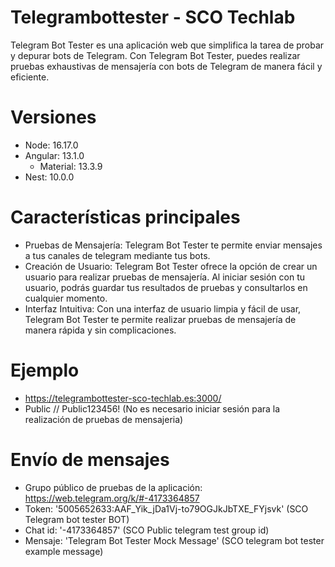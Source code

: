 # Telegrambottester  -  SCO Techlab

Telegram Bot Tester es una aplicación web que simplifica la tarea de probar y depurar bots de Telegram. 
Con Telegram Bot Tester, puedes realizar pruebas exhaustivas de mensajería con bots de Telegram de manera fácil y eficiente.

# Versiones
- Node: 16.17.0
- Angular: 13.1.0
    - Material: 13.3.9
- Nest: 10.0.0

# Características principales

- Pruebas de Mensajería: Telegram Bot Tester te permite enviar mensajes a tus canales de telegram mediante tus bots.
- Creación de Usuario: Telegram Bot Tester ofrece la opción de crear un usuario para realizar pruebas de mensajería. Al iniciar sesión con tu usuario, podrás guardar tus resultados de pruebas y consultarlos en cualquier momento.
- Interfaz Intuitiva: Con una interfaz de usuario limpia y fácil de usar, Telegram Bot Tester te permite realizar pruebas de mensajería de manera rápida y sin complicaciones.

# Ejemplo
- https://telegrambottester-sco-techlab.es:3000/
- Public // Public123456! (No es necesario iniciar sesión para la realización de pruebas de mensajeria)

# Envío de mensajes
- Grupo público de pruebas de la aplicación: https://web.telegram.org/k/#-4173364857
- Token: '5005652633:AAF_Yik_jDa1Vj-to79OGJkJbTXE_FYjsvk' (SCO Telegram bot tester BOT)
- Chat id: '-4173364857' (SCO Public telegram test group id)
- Mensaje: 'Telegram Bot Tester Mock Message' (SCO telegram bot tester example message)
